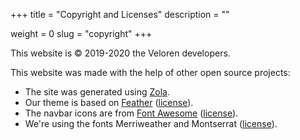 +++
title = "Copyright and Licenses"
description = ""

weight = 0
slug = "copyright"
+++

This website is © 2019-2020 the Veloren developers.

This website was made with the help of other open source projects:

  * The site was generated using [Zola](https://www.getzola.org).
  * Our theme is based on [Feather](https://github.com/U9H/feather) ([license](https://github.com/U9H/feather/blob/master/LICENSE)).
  * The navbar icons are from [Font Awesome](https://fontawesome.com/) ([license](https://github.com/FortAwesome/Font-Awesome/blob/master/LICENSE.txt)).
  * We're using the fonts Merriweather and Montserrat ([license](https://scripts.sil.org/ofl)).
